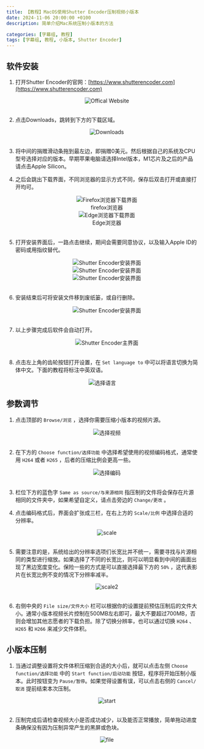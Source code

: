 ```yaml
---
title: 【教程】MacOS使用Shutter Encoder压制视频小版本
date: 2024-11-06 20:00:00 +0100
description: 简单介绍Mac系统压制小版本的方法

categories: [字幕组, 教程]
tags: [字幕组, 教程, 小版本, Shutter Encoder]
---
```


## 软件安装

1. 打开Shutter Encoder的官网：[https://www.shutterencoder.com](https://www.shutterencoder.com)
   
   <center><img src= "/assets/img/post/2024-11-06-how-to-compress-video-by-shutter-encoder/website.webp" alt = "Offical Website"></center>
   <br/>

2. 点击Downloads，跳转到下方的下载区域。
   
   <center><img src= "/assets/img/post/2024-11-06-how-to-compress-video-by-shutter-encoder/downloads.webp" alt= "Downloads"></center>
   <br/>

3. 将中间的捐赠滑动条拖到最左边，即捐赠0美元。然后根据自己的系统及CPU型号选择对应的版本。早期苹果电脑请选择Intel版本，M1芯片及之后的产品请点击Apple Silicon。
   <br/>

4. 之后会跳出下载界面，不同浏览器的显示方式不同，保存后双击打开或直接打开均可。
   
   <center><img src="/assets/img/post/2024-11-06-how-to-compress-video-by-shutter-encoder/versions.webp" alt="Firefox浏览器下载界面"><figcaption>firefox浏览器</figcaption></center>

    <center><img src="/assets/img/post/2024-11-06-how-to-compress-video-by-shutter-encoder/versions2.webp" alt="Edge浏览器下载界面"><figcaption>Edge浏览器</figcaption></center>
    <br/>

5. 打开安装界面后，一路点击继续，期间会需要同意协议，以及输入Apple ID的密码或用指纹替代。
   
   <center><img src="/assets/img/post/2024-11-06-how-to-compress-video-by-shutter-encoder/install1.webp" alt="Shutter Encoder安装界面"></center>

    <center><img src="/assets/img/post/2024-11-06-how-to-compress-video-by-shutter-encoder/install2.webp" alt="Shutter Encoder安装界面"></center>

    <center><img src="/assets/img/post/2024-11-06-how-to-compress-video-by-shutter-encoder/install3.webp" alt="Shutter Encoder安装界面"></center>
    <br/>
6. 安装结束后可将安装文件移到废纸篓，或自行删除。
   
    <center><img src="/assets/img/post/2024-11-06-how-to-compress-video-by-shutter-encoder/install4.webp" alt="Shutter Encoder安装界面"></center>
    <br/>

7. 以上步骤完成后软件会自动打开。

   <center><img src="/assets/img/post/2024-11-06-how-to-compress-video-by-shutter-encoder/se1.webp" alt="Shutter Encoder主界面"></center>
    <br/>

8.  点击左上角的齿轮按钮打开设置，在 `Set language to` 中可以将语言切换为简体中文。下面的教程将标注中英双语。

   <center><img src="/assets/img/post/2024-11-06-how-to-compress-video-by-shutter-encoder/language.webp" alt="选择语言"></center>
   
## 参数调节

1. 点击顶部的 `Browse/浏览` ，选择你需要压缩小版本的视频片源。

   <center><img src="/assets/img/post/2024-11-06-how-to-compress-video-by-shutter-encoder/choose_video.webp" alt="选择视频"></center>
   <br/>

2. 在下方的 `Choose function/选择功能` 中选择希望使用的视频编码格式，通常使用 `H264` 或者 `H265` ，后者的压缩比例会更高一些。

   <center><img src="/assets/img/post/2024-11-06-how-to-compress-video-by-shutter-encoder/choose_function.webp" alt="选择编码"></center>
   <br/>

3. 栏位下方的蓝色字 `Same as source/与来源相同` 指压制的文件将会保存在片源相同的文件夹中，如果希望自定义，请点击旁边的 `Change/更改` 。
   <br/>
   

4. 点击编码格式后，界面会扩张成三栏，在右上方的 `Scale/比例` 中选择合适的分辨率。
   
   <center><img src="/assets/img/post/2024-11-06-how-to-compress-video-by-shutter-encoder/scale.webp" alt="scale"></center>
   <br/>

5. 需要注意的是，系统给出的分辨率选项们长宽比并不统一，需要寻找与片源相同的类型进行缩放。如果选择了不同的长宽比，则可以明显看到中间的画面出现了黑边宽度变化。保险一些的方式是可以直接选择最下方的 `50%` ，这代表影片在长宽比例不变的情况下分辨率减半。
   
   <center><img src="/assets/img/post/2024-11-06-how-to-compress-video-by-shutter-encoder/scale2.webp" alt="scale2"></center>
   <br/>

6. 右侧中央的 `File size/文件大小` 栏可以根据你的设置提前预估压制后的文件大小。通常小版本视频长片控制在500MB左右即可，最大不要超过700MB，否则会增加其他志愿者的下载负担。除了切换分辨率，也可以通过切换 `H264` 、 `H265` 和 `H266` 来减少文件体积。
   

## 小版本压制

1. 当通过调整设置将文件体积压缩到合适的大小后，就可以点击左侧 `Choose function/选择功能` 中的 `Start function/启动功能` 按钮，程序将开始压制小版本。此时按钮变为 `Pause/暂停`。如果觉得设置有误，可以点击右侧的 `Cancel/取消` 提前结束本次压制。
   
   <center><img src="/assets/img/post/2024-11-06-how-to-compress-video-by-shutter-encoder/start.webp" alt= "start"></center>
   <br/>

2. 压制完成后请检查视频大小是否成功减少，以及能否正常播放，简单拖动进度条确保没有因为压制异常产生的黑屏或色块。
   
   <center><img src="/assets/img/post/2024-11-06-how-to-compress-video-by-shutter-encoder/file.webp" alt="file"></center>
   <br/>
   
   

